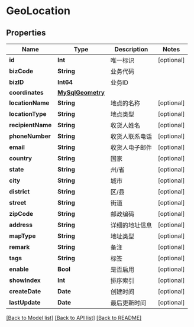 # GeoLocation

## Properties
Name | Type | Description | Notes
------------ | ------------- | ------------- | -------------
**id** | **Int** | 唯一标识 | [optional] 
**bizCode** | **String** | 业务代码 | 
**bizID** | **Int64** | 业务ID | 
**coordinates** | [**MySqlGeometry**](MySqlGeometry.md) |  | 
**locationName** | **String** | 地点的名称 | [optional] 
**locationType** | **String** | 地点类型 | [optional] 
**recipientName** | **String** | 收货人姓名 | [optional] 
**phoneNumber** | **String** | 收货人联系电话 | [optional] 
**email** | **String** | 收货人电子邮件 | [optional] 
**country** | **String** | 国家 | [optional] 
**state** | **String** | 州/省 | [optional] 
**city** | **String** | 城市 | [optional] 
**district** | **String** | 区/县 | [optional] 
**street** | **String** | 街道 | [optional] 
**zipCode** | **String** | 邮政编码 | [optional] 
**address** | **String** | 详细的地址信息 | [optional] 
**mapType** | **String** | 地址类型 | [optional] 
**remark** | **String** | 备注 | [optional] 
**tags** | **String** | 标签 | [optional] 
**enable** | **Bool** | 是否启用 | [optional] 
**showIndex** | **Int** | 排序索引 | [optional] 
**createDate** | **Date** | 创建时间 | [optional] 
**lastUpdate** | **Date** | 最后更新时间 | [optional] 

[[Back to Model list]](../README.md#documentation-for-models) [[Back to API list]](../README.md#documentation-for-api-endpoints) [[Back to README]](../README.md)


